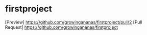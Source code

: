 # firstproject
[Preview] https://github.com/growingananas/firstproject/pull/2
[Pull Request] https://github.com/growingananas/firstproject